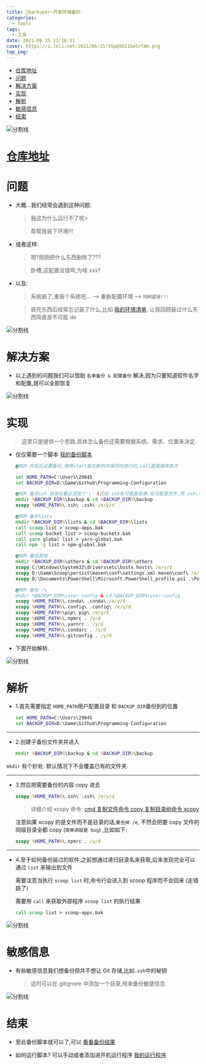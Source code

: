 ```yaml
---
title: 🎃backuper~开发环境备份.
categories:
  - tools
tags:
  - 工具
date: 2021-06-25 11:16:51
cover: https://i.loli.net/2021/06/25/VSpQ9Di1Ge5rtWm.png
top_img:
---
```


<!--
 * @?: *********************************************************************
 * @Author: Weidows
 * @LastEditors: Weidows
 * @LastEditTime: 2021-07-07 11:09:39
 * @FilePath: \Weidowsd:\Game\Github\Blog-private\source\_posts\tools\backuper.md
 * @Description:
 * @!: *********************************************************************
-->

- [仓库地址](#仓库地址)
- [问题](#问题)
- [解决方案](#解决方案)
- [实现](#实现)
- [解析](#解析)
- [敏感信息](#敏感信息)
- [结束](#结束)

![分割线](https://cdn.jsdelivr.net/gh/Weidows/Images/img/divider.png)

# [仓库地址](https://github.com/Weidows-projects/Programming-Configuration)

# 问题

- 大概...我们经常会遇到这种问题:

  > 我这为什么运行不了呢>

  > 帮帮我装下环境!!!

- 或者这样:

  > 嗯?刚刚把什么东西删除了???

  > 卧槽,这配置没错啊,为啥 xxx?

- 以及:

  > 系统崩了,重装个系统吧... --> 重新配置环境 --> `RNM退钱!!!`

  > 装完东西后经常忘记装了什么,比如 [我的环境清单](https://github.com/Weidows-projects/Programming-Configuration/blob/master/lists/scoop-apps.bak), 让我回顾装过什么东西简直是不可能 de

![分割线](https://cdn.jsdelivr.net/gh/Weidows/Images/img/divider.png)

# 解决方案

- 以上遇到的问题我们可以借助 `名单备份 & 配置备份` 解决,因为只要知道软件名字和配置,就可以全部恢复

![分割线](https://cdn.jsdelivr.net/gh/Weidows/Images/img/divider.png)

# 实现

> 这里只是提供一个思路,具体怎么备份还需要根据系统、需求、位置来决定.

- 仅仅需要一个脚本 [我的备份脚本](https://github.com/Weidows-projects/Programming-Configuration/blob/master/local/backup.bat)

  ```bat
  @REM 开机后设置备份,使用start是在新的终端同时进行的,call是按顺序依次

  set HOME_PATH=C:\Users\29845
  set BACKUP_DIR=D:\Game\Github\Programming-Configuration

  @REM 备份ssh 目录后都必须加个'\' (比如.ssh有可能是目录,也可能是文件,而.ssh\只可能是目录)
  mkdir %BACKUP_DIR%\backup & cd %BACKUP_DIR%\backup
  xcopy %HOME_PATH%\.ssh\ .ssh\ /e/y/d

  @REM 备份lists
  mkdir %BACKUP_DIR%\lists & cd %BACKUP_DIR%\lists
  call scoop list > scoop-apps.bak
  call scoop bucket list > scoop-buckets.bak
  call yarn global list > yarn-global.bak
  call npm -g list > npm-global.bak

  @REM 备份其他
  mkdir %BACKUP_DIR%\others & cd %BACKUP_DIR%\others
  xcopy C:\Windows\System32\drivers\etc\hosts hosts\ /e/y/d
  xcopy D:\Game\Scoop\persist\maven\conf\settings.xml maven\conf\ /e/y/d
  xcopy D:\Documents\PowerShell\Microsoft.PowerShell_profile.ps1 .\PowerShell\ /e/y/d

  @REM 备份 ~\
  mkdir %BACKUP_DIR%\user-config & cd %BACKUP_DIR%\user-config
  xcopy %HOME_PATH%\.conda\ .conda\ /e/y/d
  xcopy %HOME_PATH%\.config\ .config\ /e/y/d
  xcopy %HOME_PATH%\pip\ pip\ /e/y/d
  xcopy %HOME_PATH%\.npmrc . /y/d
  xcopy %HOME_PATH%\.yarnrc . /y/d
  xcopy %HOME_PATH%\.condarc . /y/d
  xcopy %HOME_PATH%\.gitconfig . /y/d
  ```

- 下面开始解析.

![分割线](https://cdn.jsdelivr.net/gh/Weidows/Images/img/divider.png)

# 解析

- 1.首先需要指定 `HOME_PATH`用户配置目录 和 `BACKUP_DIR`备份到的位置

  ```bat
  set HOME_PATH=C:\Users\29845
  set BACKUP_DIR=D:\Game\Github\Programming-Configuration
  ```

---

- 2.创建子备份文件夹并进入

  ```bat
  mkdir %BACKUP_DIR%\backup & cd %BACKUP_DIR%\backup
  ```

`mkdir` 有个妙处: 默认情况下不会覆盖已有的文件夹.

---

- 3.然后把需要备份的内容 copy 进去

  ```bat
  xcopy %HOME_PATH%\.ssh\ .ssh\ /e/y/d
  ```

  > 详细介绍 xcopy 命令: [cmd 复制文件命令 copy 复制目录树命令 xcopy](https://blog.csdn.net/qq_21808961/article/details/86749733)

  注意如果 xcopy 的是文件而不是目录的话,`要去掉 /e`, 不然会把要 copy 文件的同级目录全都 copy (`简单讲就是 bug`) ,比如如下:

  ```bat
  xcopy %HOME_PATH%\.npmrc . /y/d
  ```

---

- 4.至于如何备份装过的软件,之前想通过递归目录名来获取,后来发现完全可以通过 `list` 来输出到文件

  需要注意当执行 `scoop list` 时,命令行会进入到 scoop 程序而不会回来 (走错路了)

  需要用 `call` 来获取外部程序 `scoop list` 的执行结果

  ```bat
  call scoop list > scoop-apps.bak
  ```

![分割线](https://cdn.jsdelivr.net/gh/Weidows/Images/img/divider.png)

# 敏感信息

- 有些敏感信息我们想备份但并不想让 Git 存储,比如`.ssh`中的秘钥

  > 这时可以在.gitignore 中添加一个目录,用来备份敏感信息.

![分割线](https://cdn.jsdelivr.net/gh/Weidows/Images/img/divider.png)

# 结束

- 至此备份脚本就可以了,可以 [看看备份结果](https://github.com/Weidows-projects/Programming-Configuration)

- 如何运行脚本? 可以手动或者添加进开机运行程序 [我的运行程序](https://github.com/Weidows-projects/Programming-Configuration/blob/master/local/start.vbs)
